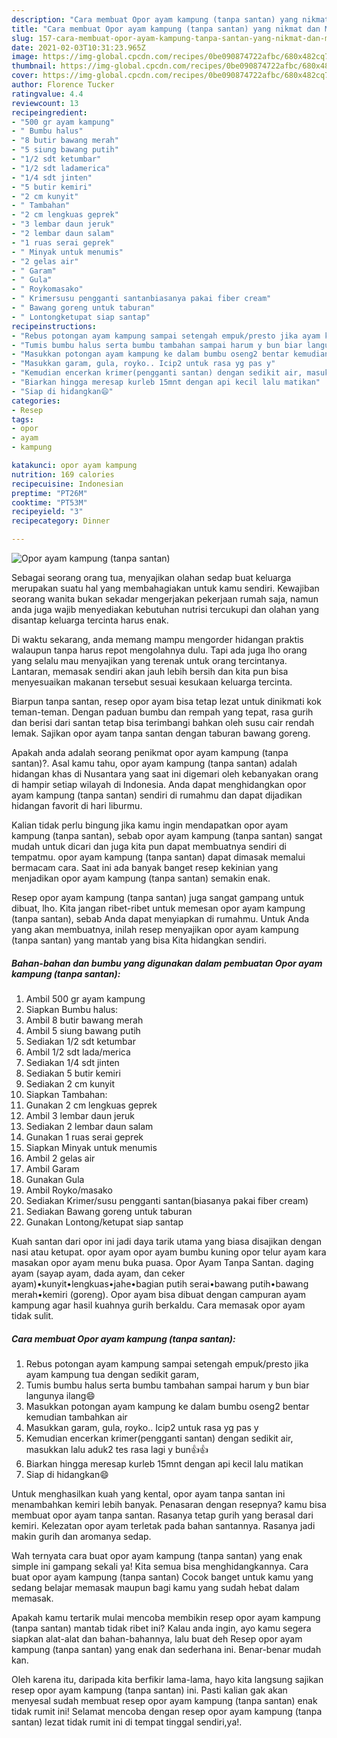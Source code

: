 ```yaml
---
description: "Cara membuat Opor ayam kampung (tanpa santan) yang nikmat dan Mudah Dibuat"
title: "Cara membuat Opor ayam kampung (tanpa santan) yang nikmat dan Mudah Dibuat"
slug: 157-cara-membuat-opor-ayam-kampung-tanpa-santan-yang-nikmat-dan-mudah-dibuat
date: 2021-02-03T10:31:23.965Z
image: https://img-global.cpcdn.com/recipes/0be090874722afbc/680x482cq70/opor-ayam-kampung-tanpa-santan-foto-resep-utama.jpg
thumbnail: https://img-global.cpcdn.com/recipes/0be090874722afbc/680x482cq70/opor-ayam-kampung-tanpa-santan-foto-resep-utama.jpg
cover: https://img-global.cpcdn.com/recipes/0be090874722afbc/680x482cq70/opor-ayam-kampung-tanpa-santan-foto-resep-utama.jpg
author: Florence Tucker
ratingvalue: 4.4
reviewcount: 13
recipeingredient:
- "500 gr ayam kampung"
- " Bumbu halus"
- "8 butir bawang merah"
- "5 siung bawang putih"
- "1/2 sdt ketumbar"
- "1/2 sdt ladamerica"
- "1/4 sdt jinten"
- "5 butir kemiri"
- "2 cm kunyit"
- " Tambahan"
- "2 cm lengkuas geprek"
- "3 lembar daun jeruk"
- "2 lembar daun salam"
- "1 ruas serai geprek"
- " Minyak untuk menumis"
- "2 gelas air"
- " Garam"
- " Gula"
- " Roykomasako"
- " Krimersusu pengganti santanbiasanya pakai fiber cream"
- " Bawang goreng untuk taburan"
- " Lontongketupat siap santap"
recipeinstructions:
- "Rebus potongan ayam kampung sampai setengah empuk/presto jika ayam kampung tua dengan sedikit garam,"
- "Tumis bumbu halus serta bumbu tambahan sampai harum y bun biar langunya ilang😄"
- "Masukkan potongan ayam kampung ke dalam bumbu oseng2 bentar kemudian tambahkan air"
- "Masukkan garam, gula, royko.. Icip2 untuk rasa yg pas y"
- "Kemudian encerkan krimer(pengganti santan) dengan sedikit air, masukkan lalu aduk2 tes rasa lagi y bun👍👍"
- "Biarkan hingga meresap kurleb 15mnt dengan api kecil lalu matikan"
- "Siap di hidangkan😄"
categories:
- Resep
tags:
- opor
- ayam
- kampung

katakunci: opor ayam kampung 
nutrition: 169 calories
recipecuisine: Indonesian
preptime: "PT26M"
cooktime: "PT53M"
recipeyield: "3"
recipecategory: Dinner

---
```



![Opor ayam kampung (tanpa santan)](https://img-global.cpcdn.com/recipes/0be090874722afbc/680x482cq70/opor-ayam-kampung-tanpa-santan-foto-resep-utama.jpg)

Sebagai seorang orang tua, menyajikan olahan sedap buat keluarga merupakan suatu hal yang membahagiakan untuk kamu sendiri. Kewajiban seorang  wanita bukan sekadar mengerjakan pekerjaan rumah saja, namun anda juga wajib menyediakan kebutuhan nutrisi tercukupi dan olahan yang disantap keluarga tercinta harus enak.

Di waktu  sekarang, anda memang mampu mengorder hidangan praktis walaupun tanpa harus repot mengolahnya dulu. Tapi ada juga lho orang yang selalu mau menyajikan yang terenak untuk orang tercintanya. Lantaran, memasak sendiri akan jauh lebih bersih dan kita pun bisa menyesuaikan makanan tersebut sesuai kesukaan keluarga tercinta. 

Biarpun tanpa santan, resep opor ayam bisa tetap lezat untuk dinikmati kok teman-teman. Dengan paduan bumbu dan rempah yang tepat, rasa gurih dan berisi dari santan tetap bisa terimbangi bahkan oleh susu cair rendah lemak. Sajikan opor ayam tanpa santan dengan taburan bawang goreng.

Apakah anda adalah seorang penikmat opor ayam kampung (tanpa santan)?. Asal kamu tahu, opor ayam kampung (tanpa santan) adalah hidangan khas di Nusantara yang saat ini digemari oleh kebanyakan orang di hampir setiap wilayah di Indonesia. Anda dapat menghidangkan opor ayam kampung (tanpa santan) sendiri di rumahmu dan dapat dijadikan hidangan favorit di hari liburmu.

Kalian tidak perlu bingung jika kamu ingin mendapatkan opor ayam kampung (tanpa santan), sebab opor ayam kampung (tanpa santan) sangat mudah untuk dicari dan juga kita pun dapat membuatnya sendiri di tempatmu. opor ayam kampung (tanpa santan) dapat dimasak memalui bermacam cara. Saat ini ada banyak banget resep kekinian yang menjadikan opor ayam kampung (tanpa santan) semakin enak.

Resep opor ayam kampung (tanpa santan) juga sangat gampang untuk dibuat, lho. Kita jangan ribet-ribet untuk memesan opor ayam kampung (tanpa santan), sebab Anda dapat menyiapkan di rumahmu. Untuk Anda yang akan membuatnya, inilah resep menyajikan opor ayam kampung (tanpa santan) yang mantab yang bisa Kita hidangkan sendiri.

<!--inarticleads1-->

##### Bahan-bahan dan bumbu yang digunakan dalam pembuatan Opor ayam kampung (tanpa santan):

1. Ambil 500 gr ayam kampung
1. Siapkan  Bumbu halus:
1. Ambil 8 butir bawang merah
1. Ambil 5 siung bawang putih
1. Sediakan 1/2 sdt ketumbar
1. Ambil 1/2 sdt lada/merica
1. Sediakan 1/4 sdt jinten
1. Sediakan 5 butir kemiri
1. Sediakan 2 cm kunyit
1. Siapkan  Tambahan:
1. Gunakan 2 cm lengkuas geprek
1. Ambil 3 lembar daun jeruk
1. Sediakan 2 lembar daun salam
1. Gunakan 1 ruas serai geprek
1. Siapkan  Minyak untuk menumis
1. Ambil 2 gelas air
1. Ambil  Garam
1. Gunakan  Gula
1. Ambil  Royko/masako
1. Sediakan  Krimer/susu pengganti santan(biasanya pakai fiber cream)
1. Sediakan  Bawang goreng untuk taburan
1. Gunakan  Lontong/ketupat siap santap


Kuah santan dari opor ini jadi daya tarik utama yang biasa disajikan dengan nasi atau ketupat. opor ayam opor ayam bumbu kuning opor telur ayam kara masakan opor ayam menu buka puasa. Opor Ayam Tanpa Santan. daging ayam (sayap ayam, dada ayam, dan ceker ayam)•kunyit•lengkuas•jahe•bagian putih serai•bawang putih•bawang merah•kemiri (goreng). Opor ayam bisa dibuat dengan campuran ayam kampung agar hasil kuahnya gurih berkaldu. Cara memasak opor ayam tidak sulit. 

<!--inarticleads2-->

##### Cara membuat Opor ayam kampung (tanpa santan):

1. Rebus potongan ayam kampung sampai setengah empuk/presto jika ayam kampung tua dengan sedikit garam,
1. Tumis bumbu halus serta bumbu tambahan sampai harum y bun biar langunya ilang😄
1. Masukkan potongan ayam kampung ke dalam bumbu oseng2 bentar kemudian tambahkan air
1. Masukkan garam, gula, royko.. Icip2 untuk rasa yg pas y
1. Kemudian encerkan krimer(pengganti santan) dengan sedikit air, masukkan lalu aduk2 tes rasa lagi y bun👍👍
1. Biarkan hingga meresap kurleb 15mnt dengan api kecil lalu matikan
1. Siap di hidangkan😄


Untuk menghasilkan kuah yang kental, opor ayam tanpa santan ini menambahkan kemiri lebih banyak. Penasaran dengan resepnya? kamu bisa membuat opor ayam tanpa santan. Rasanya tetap gurih yang berasal dari kemiri. Kelezatan opor ayam terletak pada bahan santannya. Rasanya jadi makin gurih dan aromanya sedap. 

Wah ternyata cara buat opor ayam kampung (tanpa santan) yang enak simple ini gampang sekali ya! Kita semua bisa menghidangkannya. Cara buat opor ayam kampung (tanpa santan) Cocok banget untuk kamu yang sedang belajar memasak maupun bagi kamu yang sudah hebat dalam memasak.

Apakah kamu tertarik mulai mencoba membikin resep opor ayam kampung (tanpa santan) mantab tidak ribet ini? Kalau anda ingin, ayo kamu segera siapkan alat-alat dan bahan-bahannya, lalu buat deh Resep opor ayam kampung (tanpa santan) yang enak dan sederhana ini. Benar-benar mudah kan. 

Oleh karena itu, daripada kita berfikir lama-lama, hayo kita langsung sajikan resep opor ayam kampung (tanpa santan) ini. Pasti kalian gak akan menyesal sudah membuat resep opor ayam kampung (tanpa santan) enak tidak rumit ini! Selamat mencoba dengan resep opor ayam kampung (tanpa santan) lezat tidak rumit ini di tempat tinggal sendiri,ya!.

